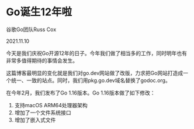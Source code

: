 # Go诞生12年啦

谷歌Go团队Russ Cox

2021.11.10



今天是我们庆祝Go开源12年的日子。今年我们做了相当多的工作，同时明年也有非常多值得期待的事情会发生。

这篇博客最明显的变化就是我们对go.dev网站做了改版，力求把Go网站打造成一个统一、一致的站点。同时，我们用pkg.go.dev域名替换了godoc.org。

在今年2月，我们发布了Go 1.16版本。Go 1.16版本做了如下修改：

1. 支持macOS ARM64处理器架构
2. 增加了一个文件系统接口
3. 增加了嵌入式文件

